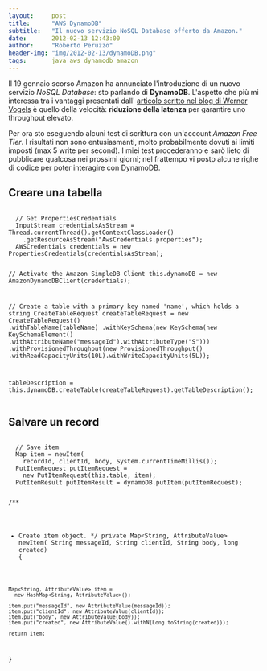 ```yaml
---
layout:     post
title:      "AWS DynamoDB"
subtitle:   "Il nuovo servizio NoSQL Database offerto da Amazon."
date:       2012-02-13 12:43:00
author:     "Roberto Peruzzo"
header-img: "img/2012-02-13/dynamoDB.png"
tags:       java aws dynamodb amazon
---
```


<p>Il 19 gennaio scorso Amazon ha annunciato l'introduzione di un nuovo servizio
  <em>NoSQL Database</em>: sto parlando di <strong>DynamoDB</strong>.
  L'aspetto che più mi interessa tra i vantaggi presentati dall'
  <a href="http://www.allthingsdistributed.com/2012/01/amazon-dynamodb.html" target="_blank">articolo
  scritto nel blog di Werner Vogels</a> è quello della velocità: <strong>riduzione
  della latenza</strong> per garantire uno throughput elevato.</p>

<p>Per ora sto eseguendo alcuni test di scrittura con un'account <em>Amazon Free Tier</em>.
  I risultati non sono entusiasmanti, molto probabilmente dovuti ai limiti
  imposti (max 5 write per second). I miei test procederanno e sarò lieto di
  pubblicare qualcosa nei prossimi giorni; nel frattempo vi posto alcune righe
  di codice per poter interagire con DynamoDB.</p>

<h2 class="section-heading">Creare una tabella</h2>
<pre><code>
  // Get PropertiesCredentials
  InputStream credentialsAsStream = Thread.currentThread().getContextClassLoader()
    .getResourceAsStream("AwsCredentials.properties");
  AWSCredentials credentials = new PropertiesCredentials(credentialsAsStream);

  // Activate the Amazon SimpleDB Client
  this.dynamoDB = new AmazonDynamoDBClient(credentials);

  // Create a table with a primary key named 'name', which holds a string
  CreateTableRequest createTableRequest = new CreateTableRequest()
    .withTableName(tableName)
    .withKeySchema(new KeySchema(new KeySchemaElement()
    .withAttributeName("messageId").withAttributeType("S")))
    .withProvisionedThroughput(new ProvisionedThroughput()
    .withReadCapacityUnits(10L).withWriteCapacityUnits(5L));

  tableDescription = this.dynamoDB.createTable(createTableRequest).getTableDescription();
</code></pre>

<h2 class="section-heading">Salvare un record</h2>
<pre><code>
  // Save item
  Map item = newItem(
    recordId, clientId, body, System.currentTimeMillis());
  PutItemRequest putItemRequest =
    new PutItemRequest(this.table, item);
  PutItemResult putItemResult = dynamoDB.putItem(putItemRequest);

  /**
   * Create item object.
   */
  private Map<String, AttributeValue> newItem(
    String messageId, String clientId, String body, long created) {

    Map<String, AttributeValue> item =
      new HashMap<String, AttributeValue>();

    item.put("messageId", new AttributeValue(messageId));
    item.put("clientId", new AttributeValue(clientId));
    item.put("body", new AttributeValue(body));
    item.put("created", new AttributeValue().withN(Long.toString(created)));

    return item;
  }
</code></pre>
